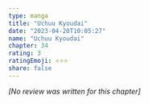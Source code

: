 ```yaml
---
type: manga
title: "Uchuu Kyoudai"
date: "2023-04-20T10:05:27"
name: "Uchuu Kyoudai"
chapter: 34
rating: 3
ratingEmoji: ⭐️⭐️⭐️
share: false
---
```


*[No review was written for this chapter]*
